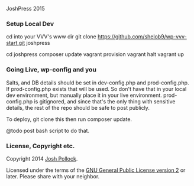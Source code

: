 JoshPress 2015


### Setup Local Dev
cd into your VVV's www dir
git clone https://github.com/shelob9/wp-vvv-start.git joshpress

cd joshpress
composer update
vagrant provision
vagrant halt
vagrant up

### Going Live, wp-config and you
Salts, and DB details should be set in dev-config.php and prod-config.php. If prod-config.php exists that will be used. So don't have that in your local dev environment, but manually place it in your live environment. prod-config.php is gitignored, and since that's the only thing with sensitive details, the rest of the repo should be safe to post publicly.

To deploy, git clone this then run composer update.

@todo post bash script to do that.

### License, Copyright etc.
Copyright 2014 [Josh Pollock](http://JoshPress.net).

Licensed under the terms of the [GNU General Public License version 2](http://www.gnu.org/licenses/gpl-2.0.html) or later. Please share with your neighbor.

